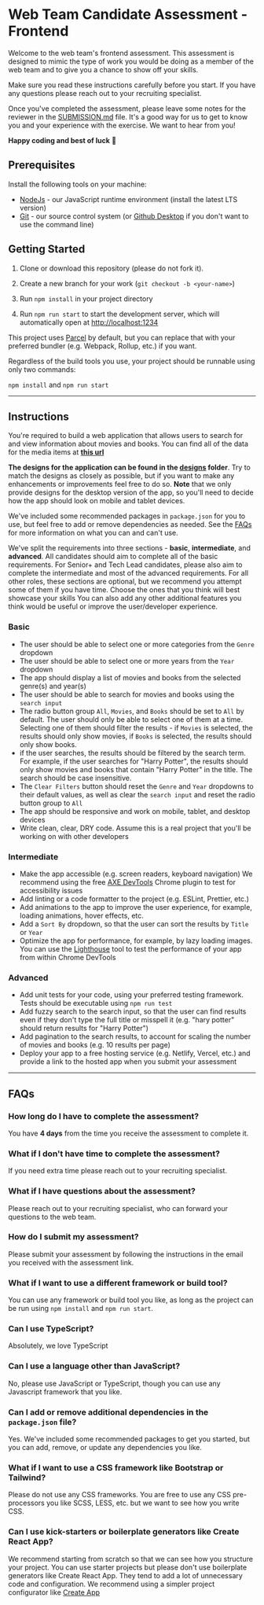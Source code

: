 # Web Team Candidate Assessment - Frontend

Welcome to the web team's frontend assessment. This assessment is designed to mimic the type of work you would be doing as a member of the web team and to give you a chance to show off your skills.

Make sure you read these instructions carefully before you start. If you have any questions please reach out to your recruiting specialist.

Once you've completed the assessment, please leave some notes for the reviewer in the [SUBMISSION.md](SUBMISSION.md) file. It's a good way for us to get to know you and your experience with the exercise. We want to hear from you!

**Happy coding and best of luck** 🎉

## Prerequisites

Install the following tools on your machine:

- [NodeJs][node] - our JavaScript runtime environment (install the latest LTS version)
- [Git][git] - our source control system (or [Github Desktop][github-desktop] if you don't want to use the command line)

## Getting Started

1. Clone or download this repository (please do not fork it).

2. Create a new branch for your work (`git checkout -b <your-name>`)

3. Run `npm install` in your project directory

4. Run `npm run start` to start the development server, which will automatically open at [http://localhost:1234](http://localhost:1234)

This project uses [Parcel][parcel] by default, but you can replace that with your preferred bundler (e.g. Webpack, Rollup, etc.) if you want.

Regardless of the build tools you use, your project should be runnable using only two commands:

 `npm install` and `npm run start`

---

## Instructions

You're required to build a web application that allows users to search for and view information about movies and books. You can find all of the data for the media items at **[this url][data]**

**The designs for the application can be found in the [designs][designs] folder**. Try to match the designs as closely as possible, but if you want to make any enhancements or improvements feel free to do so. **Note** that we only provide designs for the desktop version of the app, so you'll need to decide how the app should look on mobile and tablet devices.

We've included some recommended packages in `package.json` for you to use, but feel free to add or remove dependencies as needed. See the [FAQs](#faqs) for more information on what you can and can't use.

We've split the requirements into three sections - **basic**, **intermediate**, and **advanced**.
All candidates should aim to complete all of the basic requirements. For Senior+ and Tech Lead candidates,
please also aim to complete the intermediate and most of the advanced requirements.
For all other roles, these sections are optional, but we recommend you attempt some of them if you have time.
Choose the ones that you think will best showcase your skills
You can also add any other additional features you think would be useful or improve the user/developer experience.

### Basic

- The user should be able to select one or more categories from the `Genre` dropdown
- The user should be able to select one or more years from the `Year` dropdown
- The app should display a list of movies and books from the selected genre(s) and year(s)
- The user should be able to search for movies and books using the `search input`
- The radio button group `All`, `Movies`, and `Books` should be set to `All` by default. The user should only be able to select one of them at a time. Selecting one of them should filter the results - if `Movies` is selected, the results should only show movies, if `Books` is selected, the results should only show books.
- if the user searches, the results should be filtered by the search term. For example, if the user searches for "Harry Potter", the results should only show movies and books that contain "Harry Potter" in the title. The search should be case insensitive.
- The `Clear Filters` button should reset the `Genre` and `Year` dropdowns to their default values, as well as clear the `search input` and reset the radio button group to `All`
- The app should be responsive and work on mobile, tablet, and desktop devices
- Write clean, clear, DRY code. Assume this is a real project that you'll be working on with other developers

### Intermediate

- Make the app accessible (e.g. screen readers, keyboard navigation) We recommend using the free [AXE DevTools][axe] Chrome plugin to test for accessibility issues
- Add linting or a code formatter to the project (e.g. ESLint, Prettier, etc.)
- Add animations to the app to improve the user experience, for example, loading animations, hover effects, etc.
- Add a `Sort By` dropdown, so that the user can sort the results by `Title` or `Year`
- Optimize the app for performance, for example, by lazy loading images. You can use the [Lighthouse][lighthouse] tool to test the performance of your app from within Chrome DevTools

### Advanced

- Add unit tests for your code, using your preferred testing framework. Tests should be executable using `npm run test`
- Add fuzzy search to the search input, so that the user can find results even if they don't type the full title or misspell it (e.g. "hary potter" should return results for "Harry Potter")
- Add pagination to the search results, to account for scaling the number of movies and books (e.g. 10 results per page)
- Deploy your app to a free hosting service (e.g. Netlify, Vercel, etc.) and provide a link to the hosted app when you submit your assessment

---

## FAQs

### How long do I have to complete the assessment?

You have **4 days** from the time you receive the assessment to complete it.

### What if I don't have time to complete the assessment?

If you need extra time please reach out to your recruiting specialist.

### What if I have questions about the assessment?

Please reach out to your recruiting specialist, who can forward your questions to the web team.

### How do I submit my assessment?

Please submit your assessment by following the instructions in the email you received with the assessment link.

### What if I want to use a different framework or build tool?

You can use any framework or build tool you like, as long as the project can be run using `npm install` and `npm run start`.

### Can I use TypeScript?

Absolutely, we love TypeScript

### Can I use a language other than JavaScript?

No, please use JavaScript or TypeScript, though you can use any Javascript framework that you like.

### Can I add or remove additional dependencies in the `package.json` file?

Yes. We've included some recommended packages to get you started, but you can add, remove, or update any dependencies you like.

### What if I want to use a CSS framework like Bootstrap or Tailwind?

Please do not use any CSS frameworks. You are free to use any CSS pre-processors you like SCSS, LESS, etc. but we want to see how you write CSS.

### Can I use kick-starters or boilerplate generators like Create React App?

We recommend starting from scratch so that we can see how you structure your project. You can use starter projects but please don't use boilerplate generators like Create React App. They tend to add a lot of unnecessary code and configuration. We recommend using a simpler project configurator like [Create App][configurator]

<!-- links -->
[node]: https://nodejs.org/en/download
[parcel]: https://parceljs.org
[git]: https://git-scm.com/downloads
[axe]: https://chrome.google.com/webstore/detail/axe-devtools-web-accessib/lhdoppojpmngadmnindnejefpokejbdd
[configurator]: https://createapp.dev/
[github-desktop]:  https://desktop.github.com/
[lighthouse]: [https://developer.chrome.com/docs/lighthouse/overview/]
[designs]: ../designs/
[data]: https://drive.google.com/file/d/1c7MKP-vr3r_64aiW7TAM2VxKRP7jK-4I/view?usp=sharing

